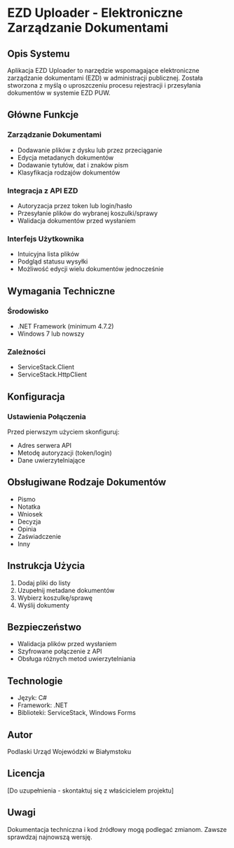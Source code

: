 # EZD Uploader - Elektroniczne Zarządzanie Dokumentami

## Opis Systemu

Aplikacja EZD Uploader to narzędzie wspomagające elektroniczne zarządzanie dokumentami (EZD) w administracji publicznej. Została stworzona z myślą o uproszczeniu procesu rejestracji i przesyłania dokumentów w systemie EZD PUW.

## Główne Funkcje

### Zarządzanie Dokumentami
- Dodawanie plików z dysku lub przez przeciąganie
- Edycja metadanych dokumentów
- Dodawanie tytułów, dat i znaków pism
- Klasyfikacja rodzajów dokumentów

### Integracja z API EZD
- Autoryzacja przez token lub login/hasło
- Przesyłanie plików do wybranej koszulki/sprawy
- Walidacja dokumentów przed wysłaniem

### Interfejs Użytkownika
- Intuicyjna lista plików
- Podgląd statusu wysyłki
- Możliwość edycji wielu dokumentów jednocześnie

## Wymagania Techniczne

### Środowisko
- .NET Framework (minimum 4.7.2)
- Windows 7 lub nowszy

### Zależności
- ServiceStack.Client
- ServiceStack.HttpClient

## Konfiguracja

### Ustawienia Połączenia
Przed pierwszym użyciem skonfiguruj:
- Adres serwera API
- Metodę autoryzacji (token/login)
- Dane uwierzytelniające

## Obsługiwane Rodzaje Dokumentów
- Pismo
- Notatka
- Wniosek
- Decyzja
- Opinia
- Zaświadczenie
- Inny

## Instrukcja Użycia

1. Dodaj pliki do listy
2. Uzupełnij metadane dokumentów
3. Wybierz koszulkę/sprawę
4. Wyślij dokumenty

## Bezpieczeństwo

- Walidacja plików przed wysłaniem
- Szyfrowane połączenie z API
- Obsługa różnych metod uwierzytelniania

## Technologie

- Język: C#
- Framework: .NET
- Biblioteki: ServiceStack, Windows Forms

## Autor

Podlaski Urząd Wojewódzki w Białymstoku

## Licencja

[Do uzupełnienia - skontaktuj się z właścicielem projektu]

## Uwagi

Dokumentacja techniczna i kod źródłowy mogą podlegać zmianom. Zawsze sprawdzaj najnowszą wersję.
